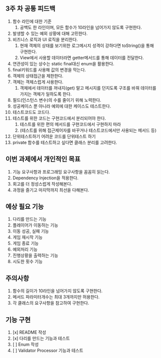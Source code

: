 ## 3주 차 공통 피드백
1. 함수 라인에 대한 기준
   1. 공백도 한 라인이며, 모든 함수가 10라인을 넘어가지 않도록 구현한다.
2. 발생할 수 있는 예외 상황에 대해 고민한다.
3. 비즈니스 로직과 UI 로직을 분리한다.
   1. 현재 객체의 상태를 보기위한 로그메시지 성격이 강하다면 toString()을 통해 구현한다.
   2. View에서 사용할 데이터라면 getter메서드를 통해 데이터를 전달한다.
4. 연관성이 있는 상수는 static final대신 enum을 활용한다.
5. final키워드를 사용해 값의 변경을 막는다.
6. 객체의 상태접근을 제한한다.
7. 객체는 객체스럽게 사용한다.
   1. 객체에서 데이터를 꺼내지(get) 말고 메시지를 던지도록 구조를 바꿔 데이터를 가지는 객체가 일하도록 한다.
8. 필드(인스턴스 변수)의 수를 줄이기 위해 노력한다.
9. 성공케이스 뿐 아니라 예외에 대한 케이스도 테스트한다.
10. 테스트코드도 코드다.
11. 테스트를 위한 코드는 구현코드에서 분리되어야 한다.
    1. 테스트를 위한 편의 메서드를 구현코드에서 구현하지 마라
    2. (테스트를 위해 접근제어자를 바꾸거나 테스트코드에서만 사용되는 메서드 등)
12. 단위테스트하기 어려운 코드를 단위테스트 하기
13. private 함수를 테스트하고 싶다면 클래스 분리를 고려한다.


## 이번 과제에서 개인적인 목표
1. 기능 요구사항과 프로그래밍 요구사항을 꼼꼼히 읽는다. 
2. Dependency Injection을 적용한다.
3. 회고를 더 정성스럽게 작성해본다.
4. 과정을 즐기고 마지막까지 최선을 다해본다.


## 예상 필요 기능
1. 다리를 만드는 기능
2. 플레이어가 이동하는 기능
3. 이동 성공, 실패 기능
4. 게임 재시작 기능
5. 게임 종료 기능
6. 예외처리 기능
7. 진행상황을 출력하는 기능
8. 시도한 횟수 기능

## 주의사항
1. 함수의 길이가 10라인을 넘어가지 않도록 구현한다.
2. 메서드 파라미터개수는 최대 3개까지만 허용한다.
3. 각 클래스의 요구사항을 참고하여 구현한다.


## 기능 구현
1. [x] README 작성
2. [x] 다리를 만드는 기능과 테스트
3. [ ] Enum 작성
4. [ ] Validator Processor 기능과 테스트